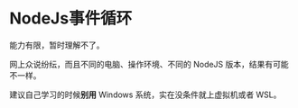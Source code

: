 # NodeJs事件循环

能力有限，暂时理解不了。

网上众说纷纭，而且不同的电脑、操作环境、不同的 NodeJS 版本，结果有可能不一样。

建议自己学习的时候**别用** Windows 系统，实在没条件就上虚拟机或者 WSL。
